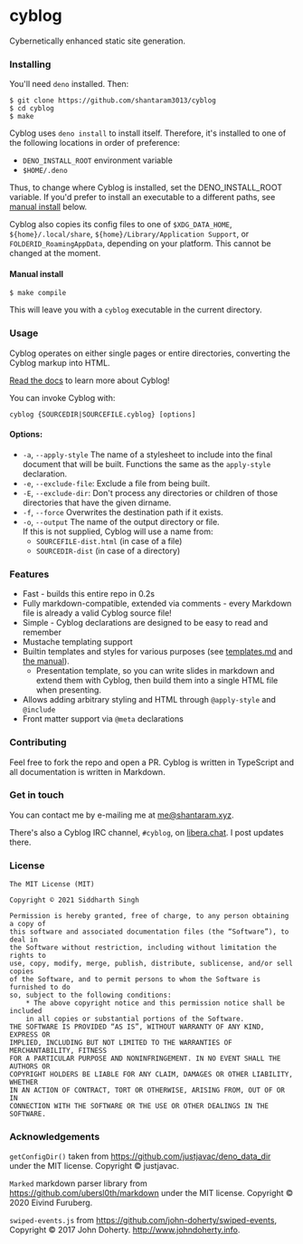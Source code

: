 # cyblog

Cybernetically enhanced static site generation.

### Installing

You'll need `deno` installed. Then:

```
$ git clone https://github.com/shantaram3013/cyblog
$ cd cyblog
$ make
```
Cyblog uses `deno install` to install itself. Therefore, it's installed
to one of the following locations in order of preference:

* `DENO_INSTALL_ROOT` environment variable
* `$HOME/.deno`

Thus, to change where Cyblog is installed, set the DENO_INSTALL_ROOT variable.
If you'd prefer to install an executable to a different paths, see [manual install](#manual-install) below.

Cyblog also copies its config files to one of `$XDG_DATA_HOME`,
`${home}/.local/share`, `${home}/Library/Application Support`, or
`FOLDERID_RoamingAppData`, depending on your platform. This cannot be changed
at the moment.

#### Manual install
```
$ make compile
```

This will leave you with a `cyblog` executable in the current directory.

### Usage

Cyblog operates on either single pages or entire directories, converting the
Cyblog markup into HTML.

[Read the docs](doc/) to learn more about Cyblog!

You can invoke Cyblog with:

```
cyblog {SOURCEDIR|SOURCEFILE.cyblog} [options]
```

#### Options:

- `-a`, `--apply-style` The name of a stylesheet to include into the final
  document that will be built. Functions the same as the `apply-style`
  declaration.
- `-e`, `--exclude-file`: Exclude a file from being built.
- `-E`, `--exclude-dir`: Don't process any directories or children of those directories that have the given dirname.
- `-f`, `--force` Overwrites the destination path if it exists.
- `-o`, `--output` The name of the output directory or file.  
  If this is not supplied, Cyblog will use a name from:
  - `SOURCEFILE-dist.html` (in case of a file)
  - `SOURCEDIR-dist` (in case of a directory)

### Features
* Fast - builds this entire repo in 0.2s
* Fully markdown-compatible, extended via comments - every Markdown file is already a valid Cyblog source file!
* Simple - Cyblog declarations are designed to be easy to read and remember
* Mustache templating support
* Builtin templates  and styles for various purposes (see [templates.md](doc/templates.md) and [the manual](doc/MANUAL.md)).
  * Presentation template, so you can write slides in markdown and extend them with Cyblog, then build them into a single HTML file when presenting.
* Allows adding arbitrary styling and HTML through `@apply-style` and `@include`
* Front matter support via `@meta` declarations

### Contributing

Feel free to fork the repo and open a PR. Cyblog is written in TypeScript and
all documentation is written in Markdown.

### Get in touch

You can contact me by e-mailing me at [me@shantaram.xyz](mailto:me@shantaram.xyz).

There's also a Cyblog IRC channel, `#cyblog`, on [libera.chat](https://web.libera.chat/). I post updates there.

### License

```
The MIT License (MIT)

Copyright © 2021 Siddharth Singh

Permission is hereby granted, free of charge, to any person obtaining a copy of
this software and associated documentation files (the “Software”), to deal in
the Software without restriction, including without limitation the rights to
use, copy, modify, merge, publish, distribute, sublicense, and/or sell copies
of the Software, and to permit persons to whom the Software is furnished to do
so, subject to the following conditions:
    * The above copyright notice and this permission notice shall be included
    in all copies or substantial portions of the Software.
THE SOFTWARE IS PROVIDED “AS IS”, WITHOUT WARRANTY OF ANY KIND, EXPRESS OR
IMPLIED, INCLUDING BUT NOT LIMITED TO THE WARRANTIES OF MERCHANTABILITY, FITNESS
FOR A PARTICULAR PURPOSE AND NONINFRINGEMENT. IN NO EVENT SHALL THE AUTHORS OR
COPYRIGHT HOLDERS BE LIABLE FOR ANY CLAIM, DAMAGES OR OTHER LIABILITY, WHETHER
IN AN ACTION OF CONTRACT, TORT OR OTHERWISE, ARISING FROM, OUT OF OR IN
CONNECTION WITH THE SOFTWARE OR THE USE OR OTHER DEALINGS IN THE SOFTWARE.
```

### Acknowledgements

`getConfigDir()` taken from https://github.com/justjavac/deno_data_dir under the
MIT license. Copyright © justjavac.

`Marked` markdown parser library from https://github.com/ubersl0th/markdown under
the MIT license. Copyright © 2020 Eivind Furuberg.

`swiped-events.js` from https://github.com/john-doherty/swiped-events,
Copyright © 2017 John Doherty. http://www.johndoherty.info.
